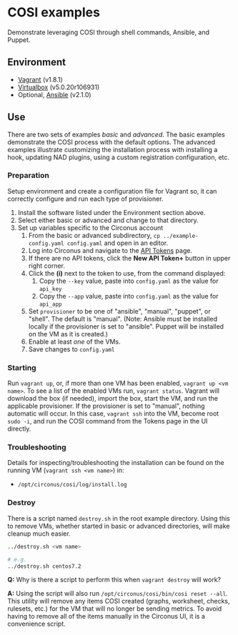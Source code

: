 # COSI examples

Demonstrate leveraging COSI through shell commands, Ansible, and Puppet.

## Environment

* [Vagrant](https://www.vagrantup.com/downloads.html) (v1.8.1)
* [Virtualbox](https://www.virtualbox.org/wiki/Downloads) (v5.0.20r106931)
* Optional, [Ansible](http://docs.ansible.com/ansible/intro_installation.html) (v2.1.0)

## Use

There are two sets of examples *basic* and *advanced*. The basic examples demonstrate the COSI process with the default options. The advanced examples illustrate customizing the installation process with installing a hook, updating NAD plugins, using a custom registration configuration, etc.

### Preparation

Setup environment and create a configuration file for Vagrant so, it can correctly configure and run each type of provisioner.

1. Install the software listed under the Environment section above.
1. Select either basic or advanced and change to that directory.
1. Set up variables specific to the Circonus account
   1. From the basic or advanced subdirectory, `cp ../example-config.yaml config.yaml` and open in an editor.
   1. Log into Circonus and navigate to the [API Tokens](https://login.circonus.com/user/tokens) page.
   1. If there are no API tokens, click the **New API Token+** button in upper right corner.
   1. Click the **(i)** next to the token to use, from the command displayed:
      1. Copy the `--key` value, paste into `config.yaml` as the value for `api_key`
      1. Copy the `--app` value, paste into `config.yaml` as the value for `api_app`
   1. Set `provisioner` to be one of "ansible", "manual", "puppet", or "shell". The default is "manual". (Note: Ansible must be installed locally if the provisioner is set to "ansible". Puppet will be installed on the VM as it is created.)
   1. Enable at least *one* of the VMs.
   1. Save changes to `config.yaml`

### Starting

Run `vagrant up`, or, if more than one VM has been enabled, `vagrant up <vm name>`. To see a list of the enabled VMs run, `vagrant status`. Vagrant will download the box (if needed), import the box, start the VM, and run the applicable provisioner. If the provisioner is set to "manual", nothing automatic will occur. In this case, `vagrant ssh` into the VM, become root `sudo -i`, and run the COSI command from the Tokens page in the UI directly.

### Troubleshooting

Details for inspecting/troubleshooting the installation can be found on the running VM (`vagrant ssh <vm name>`) in:

* `/opt/circonus/cosi/log/install.log`

### Destroy

There is a script named `destroy.sh` in the root example directory. Using this to remove VMs, whether started in basic or advanced directories, will make cleanup much easier.

```sh
../destroy.sh <vm name>

# e.g.
../destroy.sh centos7.2
```

**Q:** Why is there a script to perform this when `vagrant destroy` will work?

**A:** Using the script will also run `/opt/circonus/cosi/bin/cosi reset --all`. This utility will remove any items COSI created (graphs, worksheet, checks, rulesets, etc.) for the VM that will no longer be sending metrics. To avoid having to remove all of the items manually in the Circonus UI, it is a convenience script.
